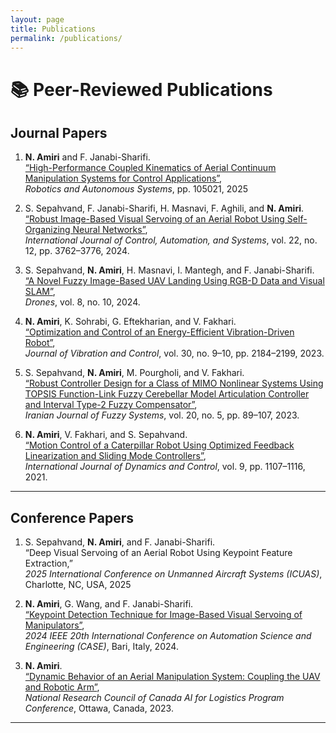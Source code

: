 ```yaml
---
layout: page
title: Publications
permalink: /publications/
---
```


# 📚 Peer-Reviewed Publications

## Journal Papers

1. **N. Amiri** and F. Janabi-Sharifi.  
   [“High-Performance Coupled Kinematics of Aerial Continuum Manipulation Systems for Control Applications”](https://doi.org/10.1016/j.robot.2025.105021),  
   *Robotics and Autonomous Systems*, pp. 105021, 2025

2. S. Sepahvand, F. Janabi-Sharifi, H. Masnavi, F. Aghili, and **N. Amiri**.  
   [“Robust Image-Based Visual Servoing of an Aerial Robot Using Self-Organizing Neural Networks”](https://doi.org/10.1007/s12555-024-0367-5),  
   *International Journal of Control, Automation, and Systems*, vol. 22, no. 12, pp. 3762–3776, 2024.

3. S. Sepahvand, **N. Amiri**, H. Masnavi, I. Mantegh, and F. Janabi-Sharifi.  
   [“A Novel Fuzzy Image-Based UAV Landing Using RGB-D Data and Visual SLAM”](https://doi.org/10.3390/drones8100594),  
   *Drones*, vol. 8, no. 10, 2024.

4. **N. Amiri**, K. Sohrabi, G. Eftekharian, and V. Fakhari.  
   [“Optimization and Control of an Energy-Efficient Vibration-Driven Robot”](https://doi.org/10.1177/10775463231175543),  
   *Journal of Vibration and Control*, vol. 30, no. 9–10, pp. 2184–2199, 2023.

5. S. Sepahvand, **N. Amiri**, M. Pourgholi, and V. Fakhari.  
   [“Robust Controller Design for a Class of MIMO Nonlinear Systems Using TOPSIS Function-Link Fuzzy Cerebellar Model Articulation Controller and Interval Type-2 Fuzzy Compensator”](https://doi.org/10.22111/ijfs.2023.43250.7618),  
   *Iranian Journal of Fuzzy Systems*, vol. 20, no. 5, pp. 89–107, 2023.

6. **N. Amiri**, V. Fakhari, and S. Sepahvand.  
   [“Motion Control of a Caterpillar Robot Using Optimized Feedback Linearization and Sliding Mode Controllers”](https://doi.org/10.1007/s40435-020-00736-6),  
   *International Journal of Dynamics and Control*, vol. 9, pp. 1107–1116, 2021.

---

## Conference Papers

1. S. Sepahvand, **N. Amiri**, and F. Janabi-Sharifi.  
   “Deep Visual Servoing of an Aerial Robot Using Keypoint Feature Extraction,”  
   *2025 International Conference on Unmanned Aircraft Systems (ICUAS)*, Charlotte, NC, USA, 2025

2. **N. Amiri**, G. Wang, and F. Janabi-Sharifi.  
   [“Keypoint Detection Technique for Image-Based Visual Servoing of Manipulators”](https://ieeexplore.ieee.org/document/10711798),  
   *2024 IEEE 20th International Conference on Automation Science and Engineering (CASE)*, Bari, Italy, 2024.

3. **N. Amiri**.  
   [“Dynamic Behavior of an Aerial Manipulation System: Coupling the UAV and Robotic Arm”](https://doi.org/10.4224/40003097),  
   *National Research Council of Canada AI for Logistics Program Conference*, Ottawa, Canada, 2023.

---

